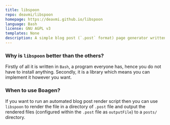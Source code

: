 ```yaml
---
title: libspoon
repo: deavmi/libspoon
homepage: https://deavmi.github.io/libspoon
language: Bash
license: GNU AGPL v3
templates: None
description: A simple blog post (`.post` format) page generator written in Bash.
---
```


### Why is `libspoon` better than the others?

Firstly of all it is written in `Bash`, a program everyone has, hence you do not have to install anything.
Secondly, it is a library which means you can implement it however you want.

### When to use Boagen?

If you want to run an automated blog post render script then you can use `libspoon` to render the file in a directory of `.post` file and output the rendered files (configured within the `.post` file as `outputFile`) to a `posts/` directory.
